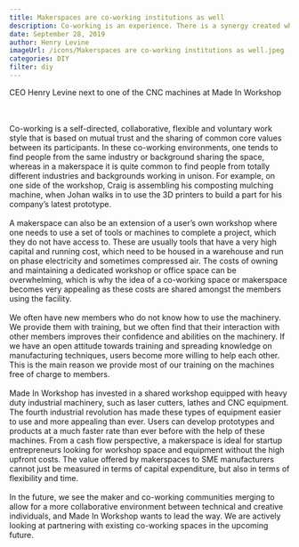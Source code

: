 ```yaml
---
title: Makerspaces are co-working institutions as well
description: Co-working is an experience. There is a synergy created when people work together on their own projects and ventures. Between 2006 and 2015, a few studies have shown the number of co-working spaces and available seats has roughly doubled each year.
date: September 28, 2019
author: Henry Levine
imageUrl: /icons/Makerspaces are co-working institutions as well.jpeg
categories: DIY
filter: diy
---
```


<p className="text-xs italic">
CEO Henry Levine next to one of the CNC machines at Made In Workshop</p>
<br/><br/>
Co-working is a self-directed, collaborative, flexible and voluntary work style that is based on mutual trust and the sharing of common core values between its participants. In these co-working environments, one tends to find people from the same industry or background sharing the space, whereas in a makerspace it is quite common to find people from totally different industries and backgrounds working in unison. For example, on one side of the workshop, Craig is assembling his composting mulching machine, when Johan walks in to use the 3D printers to build a part for his company’s latest prototype.
<br/><br/>
A makerspace can also be an extension of a user’s own workshop where one needs to use a set of tools or machines to complete a project, which they do not have access to. These are usually tools that have a very high capital and running cost, which need to be housed in a warehouse and run on phase electricity and sometimes compressed air. The costs of owning and maintaining a dedicated workshop or office space can be overwhelming, which is why the idea of a co-working space or makerspace becomes very appealing as these costs are shared amongst the members using the facility.
<br/><br/>
We often have new members who do not know how to use the machinery. We provide them with training, but we often find that their interaction with other members improves their confidence and abilities on the machinery. If we have an open attitude towards training and spreading knowledge on manufacturing techniques, users become more willing to help each other. This is the main reason we provide most of our training on the machines free of charge to members.
<br/><br/>
Made In Workshop has invested in a shared workshop equipped with heavy duty industrial machinery, such as laser cutters, lathes and CNC equipment. The fourth industrial revolution has made these types of equipment easier to use and more appealing than ever. Users can develop prototypes and
products at a much faster rate than ever before with the help of these machines. From a cash flow perspective, a makerspace is ideal for startup entrepreneurs looking for workshop space and equipment without the high upfront costs. The value offered by makerspaces to SME manufacturers cannot just be measured in terms of capital expenditure, but also in terms of flexibility and time.
<br/><br/>
In the future, we see the maker and co-working communities merging to allow for a more collaborative environment between technical and creative individuals, and Made In Workshop wants to lead the way. We are actively looking at partnering with existing co-working spaces in the upcoming future.
